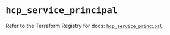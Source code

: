 # `hcp_service_principal`

Refer to the Terraform Registry for docs: [`hcp_service_principal`](https://registry.terraform.io/providers/hashicorp/hcp/0.101.0/docs/resources/service_principal).
